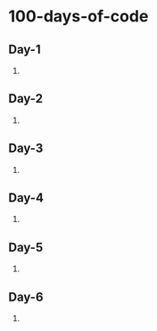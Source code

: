# 100-days-of-code

## Day-1
  1. 

## Day-2
  1. 

## Day-3
  1. 

## Day-4
  1.

## Day-5
  1.

## Day-6
  1.